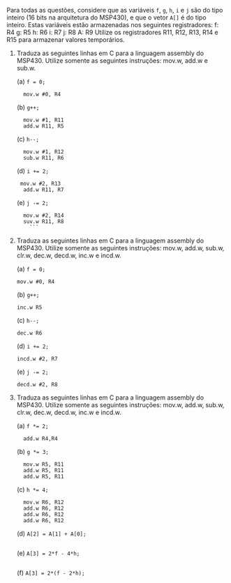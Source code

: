 ﻿Para todas as questões, considere que as variáveis `f`, `g`, `h`, `i` e `j` são do tipo inteiro (16 bits na arquitetura do MSP430), e que o vetor `A[]` é do tipo inteiro. Estas variáveis estão armazenadas nos seguintes registradores:
	f: R4
	g: R5
	h: R6
	i: R7
	j: R8
	A: R9
Utilize os registradores R11, R12, R13, R14 e R15 para armazenar valores temporários.

1. Traduza as seguintes linhas em C para a linguagem assembly do MSP430. Utilize somente as seguintes instruções: mov.w, add.w e sub.w.

	(a) `f = 0;`
	```Assembly
	  mov.w #0, R4
	```
	(b) `g++;`
	```Assembly
	  mov.w #1, R11
	  add.w R11, R5
	```
	(c) `h--;`
	```Assembly
	  mov.w #1, R12
	  sub.w R11, R6
	```
	(d) `i += 2;`	
	```Assembly
	 mov.w #2, R13
	  add.w R11, R7
	```	
	(e) `j -= 2;`	
	```Assembly
	  mov.w #2, R14
	  suv.w R11, R8
        ```
	
2. Traduza as seguintes linhas em C para a linguagem assembly do MSP430. Utilize somente as seguintes instruções: mov.w, add.w, sub.w, clr.w, dec.w, decd.w, inc.w e incd.w.

	(a) `f = 0;`
	```Assembly
	mov.w #0, R4
	```	
	(b) `g++;`	
	```Assembly 
	inc.w R5
	```	
	(c) `h--;`	
	```Assembly 
	dec.w R6
	```	
	(d) `i += 2;`
	
	```Assembly 
	incd.w #2, R7
	```
	(e) `j -= 2;`
	
	```Assembly
	decd.w #2, R8
	```
	
3. Traduza as seguintes linhas em C para a linguagem assembly do MSP430. Utilize somente as seguintes instruções: mov.w, add.w, sub.w, clr.w, dec.w, decd.w, inc.w e incd.w.

	(a) `f *= 2;`
	```Assembly  
	  add.w R4,R4
	```
	(b) `g *= 3;`	
	```Assembly
	  mov.w R5, R11
	  add.w R5, R11
	  add.w R5, R11
	  ```
	(c) `h *= 4;`
	```Assembly
	  mov.w R6, R12
	  add.w R6, R12
	  add.w R6, R12
	  add.w R6, R12
	  ```
	(d) `A[2] = A[1] + A[0];`
	```Assembly
	```
	(e) `A[3] = 2*f - 4*h;`
	```Assembly
	```
	(f) `A[3] = 2*(f - 2*h);`
	```Assembly
	```
